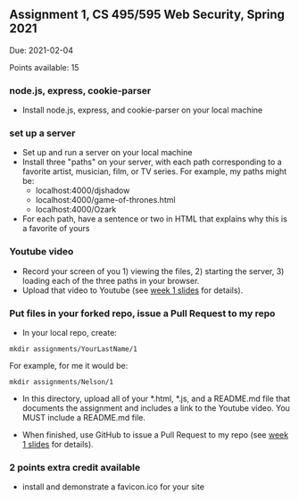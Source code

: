 ## Assignment 1, CS 495/595 Web Security, Spring 2021

Due: 2021-02-04

Points available: 15

### node.js, express, cookie-parser

* Install node.js, express, and cookie-parser on your local machine

### set up a server 

* Set up and run a server on your local machine
* Install three "paths" on your server, with each path corresponding to a favorite artist, musician, film, or TV series.  For example, my paths might be:
   * localhost:4000/djshadow
   * localhost:4000/game-of-thrones.html
   * localhost:4000/Ozark
* For each path, have a sentence or two in HTML that explains why this is a favorite of yours

### Youtube video

* Record your screen of you 1) viewing the files, 2) starting the server, 3) loading each of the three paths in your browser.  
* Upload that video to Youtube (see [week 1 slides](https://docs.google.com/presentation/d/1EZomYYzDeLNzCOlTsFUWgVHUhuiCGgXPY8G3r-i_Yic/edit) for details).

### Put files in your forked repo, issue a Pull Request to my repo

* In your local repo, create:

```
mkdir assignments/YourLastName/1
```

For example, for me it would be:

```
mkdir assignments/Nelson/1
```

* In this directory, upload all of your *.html, *.js, and a README.md file that documents the assignment and includes a link to the Youtube video.  You MUST include a README.md file.  

* When finished, use GitHub to issue a Pull Request to my repo (see [week 1 slides](https://docs.google.com/presentation/d/1EZomYYzDeLNzCOlTsFUWgVHUhuiCGgXPY8G3r-i_Yic/edit) for details).

### 2 points extra credit available

* install and demonstrate a favicon.ico for your site
